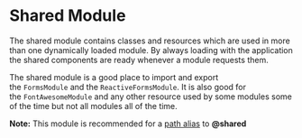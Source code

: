 # **Shared Module**

The shared module contains classes and resources which are used in more than one dynamically loaded module. By always loading with the application the shared components are ready whenever a module requests them.

The shared module is a good place to import and export the `FormsModule` and the `ReactiveFormsModule`. It is also good for the `FontAwesomeModule` and any other resource used by some modules some of the time but not all modules all of the time.

**Note:**
This module is recommended for a [path alias](https://angular-folder-structure.readthedocs.io/en/latest/path-alias.html) to **@shared**
